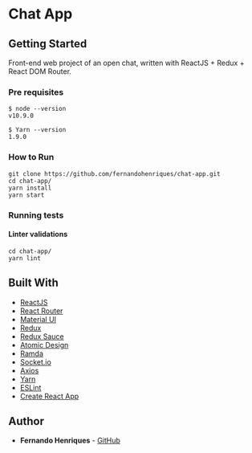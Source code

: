 # Chat App

## Getting Started

Front-end web project of an open chat, written with ReactJS + Redux + React DOM Router.

### Pre requisites

```
$ node --version
v10.9.0

$ Yarn --version
1.9.0

```


### How to Run

```
git clone https://github.com/fernandohenriques/chat-app.git
cd chat-app/
yarn install
yarn start
```


### Running tests

#### Linter validations
```
cd chat-app/
yarn lint
```


## Built With

* [ReactJS](https://facebook.github.io/react-native/)
* [React Router](https://reacttraining.com/react-router/web/guides/philosophy)
* [Material UI](https://material-ui.com/)
* [Redux](https://redux.js.org/)
* [Redux Sauce](https://github.com/infinitered/reduxsauce)
* [Atomic Design](https://docs.expo.io/versions/latest/)
* [Ramda](https://ramdajs.com/)
* [Socket.io](https://socket.io)
* [Axios](https://github.com/axios/axios)
* [Yarn](https://yarnpkg.com/)
* [ESLint](https://eslint.org/)
* [Create React App](https://github.com/facebook/create-react-app)


## Author

* **Fernando Henriques** - [GitHub](https://github.com/fernandohenriques)
